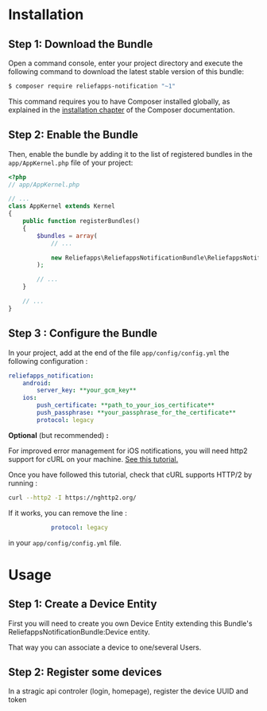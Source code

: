 Installation
============

Step 1: Download the Bundle
---------------------------

Open a command console, enter your project directory and execute the
following command to download the latest stable version of this bundle:

```bash
$ composer require reliefapps-notification "~1"
```

This command requires you to have Composer installed globally, as explained
in the [installation chapter](https://getcomposer.org/doc/00-intro.md)
of the Composer documentation.

Step 2: Enable the Bundle
-------------------------

Then, enable the bundle by adding it to the list of registered bundles
in the `app/AppKernel.php` file of your project:

```php
<?php
// app/AppKernel.php

// ...
class AppKernel extends Kernel
{
    public function registerBundles()
    {
        $bundles = array(
            // ...

            new Reliefapps\ReliefappsNotificationBundle\ReliefappsNotificationBundle(),
        );

        // ...
    }

    // ...
}
```

Step 3 : Configure the Bundle
-----------------------------

In your project, add at the end of the file `app/config/config.yml` the following configuration :
```yml
reliefapps_notification:
    android:
        server_key: **your_gcm_key**
    ios:
        push_certificate: **path_to_your_ios_certificate**
        push_passphrase: **your_passphrase_for_the_certificate**
        protocol: legacy
```

**Optional** (but recommended) **:**

For improved error management for iOS notifications, you will need http2 support for cURL on your machine. [See this tutorial.](https://serversforhackers.com/video/curl-with-http2-support)

Once you have followed this tutorial, check that cURL supports HTTP/2 by running :
```bash
curl --http2 -I https://nghttp2.org/
```

If it works, you can remove the line :
```yml
            protocol: legacy
```
in your `app/config/config.yml` file.


Usage
=====

Step 1: Create a Device Entity
------------------------------

First you will need to create you own Device Entity extending this Bundle's ReliefappsNotificationBundle:Device entity.

That way you can associate a device to one/several Users.

Step 2: Register some devices
-----------------------------

In a stragic api controler (login, homepage), register the device UUID and token



